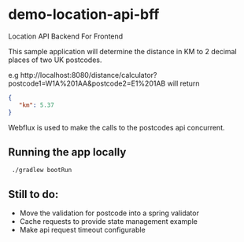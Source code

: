 # demo-location-api-bff
Location API Backend For Frontend

This sample application will determine the distance in KM to 2 decimal places of two UK postcodes.

e.g http://localhost:8080/distance/calculator?postcode1=W1A%201AA&postcode2=E1%201AB
will return

```json
{
   "km": 5.37
}
```

Webflux is used to make the calls to the postcodes api concurrent.

## Running the app locally

```
 ./gradlew bootRun
```

## Still to do:

* Move the validation for postcode into a spring validator
* Cache requests to provide state management example 
* Make api request timeout configurable